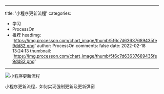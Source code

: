 
---
title: '小程序更新流程'
categories: 
 - 学习
 - ProcessOn
 - 推荐
headimg: 'https://img.processon.com/chart_image/thumb/5f6c7d63637689435fe9dd82.png'
author: ProcessOn
comments: false
date: 2022-02-18 13:24:13
thumbnail: 'https://img.processon.com/chart_image/thumb/5f6c7d63637689435fe9dd82.png'
---

<div>   
<img class="thumb" alt="小程序更新流程" src="https://img.processon.com/chart_image/thumb/5f6c7d63637689435fe9dd82.png" referrerpolicy="no-referrer">
<p>小程序更新流程，如何实现强制更新及更新弹窗</p>  
</div>
            